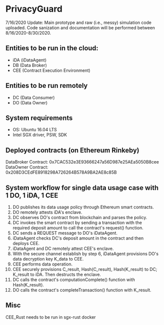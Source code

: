 # PrivacyGuard
7/16/2020 Update: Main prototype and raw (i.e., messy) simulation code uploaded. Code sanization and documentation will be performed between 8/16/2020-8/30/2020.

## Entities to be run in the cloud:
- iDA (iDataAgent)
- DB (Data Broker)
- CEE (Contract Execution Environment)

## Entities to be run remotely
- DC (Data Consumer)
- DO (Data Owner)

## System requirements
- OS: Ubuntu 16.04 LTS
- Intel SGX driver, PSW, SDK

## Deployed contracts (on Ethereum Rinkeby)
DataBroker Contract:  0x7CAC532e3E93666247a56D987e25AEa5050B8cee
DataOwner Contract:   0x208D3CEdFE8918298A726264B578A9BA2AE8c85B

## System workflow for single data usage case with 1 DO, 1 iDA, 1 CEE
1. DO publishes its data usage policy through Ethereum smart contracts.
2. DO remotely attests iDA's enclave.
3. DC observes DO's contract from blockchain and parses the policy.
4. DC invokes the smart contract by sending a transaction with the required deposit amount to call the contract's request() function.
5. DC sends a REQUEST message to DO's iDataAgent.
6. iDataAgent checks DC's deposit amount in the contract and then deploys CEE.
7. iDataAgent and DC remotely attest CEE's enclave.
8. With the secure channel establish by step 6, iDataAgent provisions DO's data decryption key K_data to CEE.
9. CEE performs data operation.
10. CEE securely provisions C_result, Hash(C_result), Hash(K_result) to DC; K_result to iDA. Then destructs the enclave.
11. DC calls the contract's computationComplete() function with Hash(K_result).
12. DO calls the contract's completeTransaction() function with K_result.

## Misc
CEE_Rust needs to be run in sgx-rust docker

